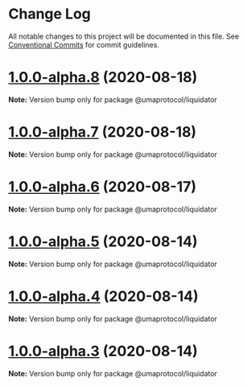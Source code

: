 # Change Log

All notable changes to this project will be documented in this file.
See [Conventional Commits](https://conventionalcommits.org) for commit guidelines.

# [1.0.0-alpha.8](https://github.com/UMAprotocol/protocol/compare/@umaprotocol/liquidator@1.0.0-alpha.5...@umaprotocol/liquidator@1.0.0-alpha.8) (2020-08-18)

**Note:** Version bump only for package @umaprotocol/liquidator

# [1.0.0-alpha.7](https://github.com/UMAprotocol/protocol/compare/@umaprotocol/liquidator@1.0.0-alpha.5...@umaprotocol/liquidator@1.0.0-alpha.7) (2020-08-18)

**Note:** Version bump only for package @umaprotocol/liquidator

# [1.0.0-alpha.6](https://github.com/UMAprotocol/protocol/compare/@umaprotocol/liquidator@1.0.0-alpha.5...@umaprotocol/liquidator@1.0.0-alpha.6) (2020-08-17)

**Note:** Version bump only for package @umaprotocol/liquidator

# [1.0.0-alpha.5](https://github.com/UMAprotocol/protocol/compare/@umaprotocol/liquidator@1.0.0-alpha.4...@umaprotocol/liquidator@1.0.0-alpha.5) (2020-08-14)

**Note:** Version bump only for package @umaprotocol/liquidator

# [1.0.0-alpha.4](https://github.com/UMAprotocol/protocol/compare/@umaprotocol/liquidator@1.0.0-alpha.3...@umaprotocol/liquidator@1.0.0-alpha.4) (2020-08-14)

**Note:** Version bump only for package @umaprotocol/liquidator

# [1.0.0-alpha.3](https://github.com/UMAprotocol/protocol/compare/@umaprotocol/liquidator@1.0.0-alpha.2...@umaprotocol/liquidator@1.0.0-alpha.3) (2020-08-14)

**Note:** Version bump only for package @umaprotocol/liquidator
